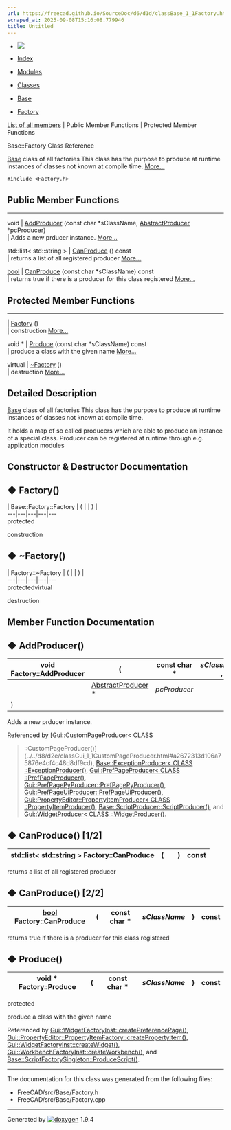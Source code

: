```yaml
---
url: https://freecad.github.io/SourceDoc/d6/d1d/classBase_1_1Factory.html
scraped_at: 2025-09-08T15:16:08.779946
title: Untitled
---
```


  * [ ![](https://www.freecad.org/svg/logo-freecad.svg) ](https://freecadweb.org "FreeCAD")
  * [Index](../../index.html "Index")
  * [Modules](../../modules.html "Modules list")
  * [Classes](../../annotated.html "Annotated list")

  * [Base](../../db/d07/namespaceBase.html)
  * [Factory](../../d6/d1d/classBase_1_1Factory.html)

[List of all members](../../db/d07/classBase_1_1Factory-members.html) | Public Member Functions | Protected Member Functions

Base::Factory Class Reference

[Base](../../db/d07/namespaceBase.html "Basic structures used by other FreeCAD
components \(C++ API\)") class of all factories This class has the purpose to
produce at runtime instances of classes not known at compile time.
[More...](../../d6/d1d/classBase_1_1Factory.html#details)

`#include <Factory.h>`

##  Public Member Functions  
  
---  
void | [AddProducer](../../d6/d1d/classBase_1_1Factory.html#a33b1e2368929bda1a9342999f838d5fb) (const char *sClassName, [AbstractProducer](../../d8/dd4/classBase_1_1AbstractProducer.html) *pcProducer)  
| Adds a new prducer instance.
[More...](../../d6/d1d/classBase_1_1Factory.html#a33b1e2368929bda1a9342999f838d5fb)  
  
std::list< std::string > | [CanProduce](../../d6/d1d/classBase_1_1Factory.html#a6af06bc0c9b04e59895ed9ad5ce22a03) () const  
| returns a list of all registered producer
[More...](../../d6/d1d/classBase_1_1Factory.html#a6af06bc0c9b04e59895ed9ad5ce22a03)  
  
[bool](../../d9/db9/classbool.html) | [CanProduce](../../d6/d1d/classBase_1_1Factory.html#a4baaab61e852d8e4539a1038edc9b01f) (const char *sClassName) const  
| returns true if there is a producer for this class registered
[More...](../../d6/d1d/classBase_1_1Factory.html#a4baaab61e852d8e4539a1038edc9b01f)  
  
  
##  Protected Member Functions  
  
---  
|
[Factory](../../d6/d1d/classBase_1_1Factory.html#a9d626ac579a4cb45a40f04d652b71aed)
()  
| construction
[More...](../../d6/d1d/classBase_1_1Factory.html#a9d626ac579a4cb45a40f04d652b71aed)  
  
void * | [Produce](../../d6/d1d/classBase_1_1Factory.html#ab74aa0c7391041ca5f033f747283ab29) (const char *sClassName) const  
| produce a class with the given name
[More...](../../d6/d1d/classBase_1_1Factory.html#ab74aa0c7391041ca5f033f747283ab29)  
  
virtual | [~Factory](../../d6/d1d/classBase_1_1Factory.html#a8f71456f48e4df402c778a44191ff40e) ()  
| destruction
[More...](../../d6/d1d/classBase_1_1Factory.html#a8f71456f48e4df402c778a44191ff40e)  
  
  
## Detailed Description

[Base](../../db/d07/namespaceBase.html "Basic structures used by other FreeCAD
components \(C++ API\)") class of all factories This class has the purpose to
produce at runtime instances of classes not known at compile time.

It holds a map of so called producers which are able to produce an instance of
a special class. Producer can be registered at runtime through e.g.
application modules

## Constructor & Destructor Documentation

## ◆ Factory()

| Base::Factory::Factory  | ( | | ) |   
---|---|---|---|---  
protected  
  
construction

## ◆ ~Factory()

| Factory::~Factory  | ( | | ) |   
---|---|---|---|---  
protectedvirtual  
  
destruction

## Member Function Documentation

## ◆ AddProducer()

void Factory::AddProducer  | ( | const char *  | _sClassName_ ,   
---|---|---|---  
|  | [AbstractProducer](../../d8/dd4/classBase_1_1AbstractProducer.html) *  | _pcProducer_  
| ) | |   
  
Adds a new prducer instance.

Referenced by [Gui::CustomPageProducer< CLASS
>::CustomPageProducer()](../../d8/d2e/classGui_1_1CustomPageProducer.html#a2672313d106a75876e4cf4c48d8df9cd),
[Base::ExceptionProducer< CLASS
>::ExceptionProducer()](../../de/d9d/classBase_1_1ExceptionProducer.html#afdb2661e5f5dac69ecde2a40321997c9),
[Gui::PrefPageProducer< CLASS
>::PrefPageProducer()](../../d2/d48/classGui_1_1PrefPageProducer.html#a4a3b71509ff3603c96d1ac39b9c1c253),
[Gui::PrefPagePyProducer::PrefPagePyProducer()](../../d9/dcf/classGui_1_1PrefPagePyProducer.html#a29595c77dd4cf83a352326c030ace0bf),
[Gui::PrefPageUiProducer::PrefPageUiProducer()](../../d7/d56/classGui_1_1PrefPageUiProducer.html#adfe3b80787a4f5139181f2d83a70d454),
[Gui::PropertyEditor::PropertyItemProducer< CLASS
>::PropertyItemProducer()](../../df/d33/classGui_1_1PropertyEditor_1_1PropertyItemProducer.html#a05c4b3d717c2b6df202a38096e201ac4),
[Base::ScriptProducer::ScriptProducer()](../../d8/de0/classBase_1_1ScriptProducer.html#a73596515fbc1fd6c98cfd9f908ca05c6),
and [Gui::WidgetProducer< CLASS
>::WidgetProducer()](../../d9/db1/classGui_1_1WidgetProducer.html#a3bc662daed07d458e73ac9b007067192).

## ◆ CanProduce() [1/2]

std::list< std::string > Factory::CanProduce  | ( | | ) |  const  
---|---|---|---|---  
  
returns a list of all registered producer

## ◆ CanProduce() [2/2]

[bool](../../d9/db9/classbool.html) Factory::CanProduce  | ( | const char *  | _sClassName_| ) |  const  
---|---|---|---|---|---  
  
returns true if there is a producer for this class registered

## ◆ Produce()

| void * Factory::Produce  | ( | const char *  | _sClassName_| ) |  const  
---|---|---|---|---|---  
protected  
  
produce a class with the given name

Referenced by
[Gui::WidgetFactoryInst::createPreferencePage()](../../d5/d83/classGui_1_1WidgetFactoryInst.html#a3cc9e4ee3575cfdf3398d3b7150190a4),
[Gui::PropertyEditor::PropertyItemFactory::createPropertyItem()](../../dc/d1b/classGui_1_1PropertyEditor_1_1PropertyItemFactory.html#aed6c3b86369cce666592b4c8a6464004),
[Gui::WidgetFactoryInst::createWidget()](../../d5/d83/classGui_1_1WidgetFactoryInst.html#a8a166efde23cd16fb19b84de63abf3b3),
[Gui::WorkbenchFactoryInst::createWorkbench()](../../d7/d35/classGui_1_1WorkbenchFactoryInst.html#a41f4d7a2ae03ed7057b1217b643117a2),
and
[Base::ScriptFactorySingleton::ProduceScript()](../../d3/dba/classBase_1_1ScriptFactorySingleton.html#a2e1d1349ea431e05c7c5c95c20e17e07).

* * *

The documentation for this class was generated from the following files:

  * FreeCAD/src/Base/Factory.h
  * FreeCAD/src/Base/Factory.cpp

* * *

Generated by
[![doxygen](../../doxygen.svg)](https://www.doxygen.org/index.html) 1.9.4

